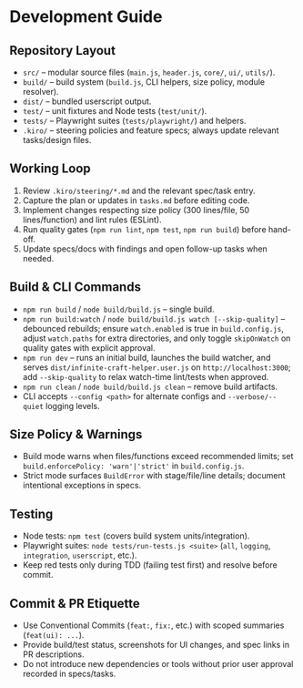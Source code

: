# Development Guide

## Repository Layout
- `src/` – modular source files (`main.js`, `header.js`, `core/`, `ui/`, `utils/`).
- `build/` – build system (`build.js`, CLI helpers, size policy, module resolver).
- `dist/` – bundled userscript output.
- `test/` – unit fixtures and Node tests (`test/unit/`).
- `tests/` – Playwright suites (`tests/playwright/`) and helpers.
- `.kiro/` – steering policies and feature specs; always update relevant tasks/design files.

## Working Loop
1. Review `.kiro/steering/*.md` and the relevant spec/task entry.
2. Capture the plan or updates in `tasks.md` before editing code.
3. Implement changes respecting size policy (300 lines/file, 50 lines/function) and lint rules (ESLint).
4. Run quality gates (`npm run lint`, `npm test`, `npm run build`) before hand-off.
5. Update specs/docs with findings and open follow-up tasks when needed.

## Build & CLI Commands
- `npm run build` / `node build/build.js` – single build.
- `npm run build:watch` / `node build/build.js watch [--skip-quality]` – debounced rebuilds; ensure `watch.enabled` is true in `build.config.js`, adjust `watch.paths` for extra directories, and only toggle `skipOnWatch` on quality gates with explicit approval.
- `npm run dev` – runs an initial build, launches the build watcher, and serves `dist/infinite-craft-helper.user.js` on `http://localhost:3000`; add `--skip-quality` to relax watch-time lint/tests when approved.
- `npm run clean` / `node build/build.js clean` – remove build artifacts.
- CLI accepts `--config <path>` for alternate configs and `--verbose/--quiet` logging levels.

## Size Policy & Warnings
- Build mode warns when files/functions exceed recommended limits; set `build.enforcePolicy: 'warn'|'strict'` in `build.config.js`.
- Strict mode surfaces `BuildError` with stage/file/line details; document intentional exceptions in specs.

## Testing
- Node tests: `npm test` (covers build system units/integration).
- Playwright suites: `node tests/run-tests.js <suite>` (`all`, `logging`, `integration`, `userscript`, etc.).
- Keep red tests only during TDD (failing test first) and resolve before commit.

## Commit & PR Etiquette
- Use Conventional Commits (`feat:`, `fix:`, etc.) with scoped summaries (`feat(ui): ...`).
- Provide build/test status, screenshots for UI changes, and spec links in PR descriptions.
- Do not introduce new dependencies or tools without prior user approval recorded in specs/tasks.
